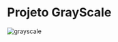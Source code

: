 # Projeto GrayScale
![grayscale](https://user-images.githubusercontent.com/64391583/98372865-31686e00-201d-11eb-9a9f-b943a207ac76.jpg)

